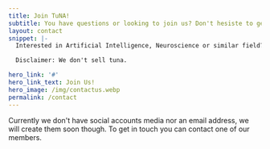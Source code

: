 ```yaml
---
title: Join TuNA!
subtitle: You have questions or looking to join us? Don't hesiste to get in touch!
layout: contact
snippet: |-
  Interested in Artificial Intelligence, Neuroscience or similar field? Looking forward to connect and learn? Fill the form below to join our journey. 

  Disclaimer: We don't sell tuna. 

hero_link: '#'
hero_link_text: Join Us!
hero_image: /img/contactus.webp
permalink: /contact
---
```


Currently we don't have social accounts media nor an email address, we will create them soon though. To get in touch you can contact one of our members.